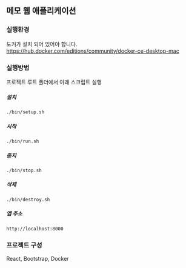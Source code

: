 
## 메모 웹 애플리케이션

### 실행환경

도커가 설치 되어 있어야 합니다.
https://hub.docker.com/editions/community/docker-ce-desktop-mac


### 실행방법

프로젝트 루트 폴더에서 아래 스크립트 실행

##### 설치

`./bin/setup.sh`

##### 시작

`./bin/run.sh`

##### 중지

`./bin/stop.sh`

##### 삭제

`./bin/destroy.sh`

##### 앱 주소

`http://localhost:8000`


### 프로젝트 구성

React, Bootstrap, Docker

